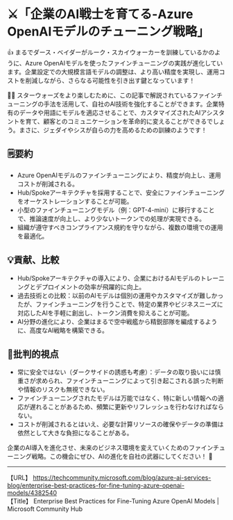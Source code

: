 # ⚔️「企業のAI戦士を育てる-Azure OpenAIモデルのチューニング戦略」

👍 まるでダース・ベイダーがルーク・スカイウォーカーを訓練しているかのように、Azure OpenAIモデルを使ったファインチューニングの実践が進化しています。企業設定での大規模言語モデルの調整は、より高い精度を実現し、運用コストを削減しながら、さらなる可能性を引き出す鍵となっています！

🙋‍♂️ スターウォーズをより楽しむために、この記事で解説されているファインチューニングの手法を活用して、自社のAI技術を強化することができます。企業特有のデータや用語にモデルを適応させることで、カスタマイズされたAIアシスタントを育て、顧客とのコミュニケーションを革命的に変えることができるでしょう。まさに、ジェダイやシスが自らの力を高めるための訓練のようです！

## 🗒️要約

- Azure OpenAIモデルのファインチューニングにより、精度が向上し、運用コストが削減される。
- Hub/Spokeアーキテクチャを採用することで、安全にファインチューニングをオーケストレーションすることが可能。
- 小型のファインチューニングモデル（例：GPT-4-mini）に移行することで、推論速度が向上し、より少ないトークンでの処理が実現できる。
- 組織が遵守すべきコンプライアンス規約を守りながら、複数の環境での運用を最適化。

## 💡貢献、比較

- Hub/Spokeアーキテクチャの導入により、企業におけるAIモデルのトレーニングとデプロイメントの効率が飛躍的に向上。
- 過去技術との比較：以前のAIモデルは個別の運用やカスタマイズが難しかったが、ファインチューニングを行うことで、特定の業界やビジネスニーズに対応したAIを手軽に創出し、トークン消費を抑えることが可能。
- AI分野の進化により、企業はまるで空中戦艦から精鋭部隊を編成するように、高度なAI戦略を構築できる。

## 🤔批判的視点

- 常に安全ではない（ダークサイドの誘惑も考慮）：データの取り扱いには慎重さが求められ、ファインチューニングによって引き起こされる誤った判断や情報のリスクも無視できない。
- ファインチューニングされたモデルは万能ではなく、特に新しい情報への適応が遅れることがあるため、頻繁に更新やリフレッシュを行わなければならない。
- コストが削減されるとはいえ、必要な計算リソースの確保やデータの準備は依然として大きな負担になることがある。

企業のAI導入を進化させ、未来のビジネス環境を変えていくためのファインチューニング戦略。この機会にぜひ、AIの進化を自社の武器にしてください！ 🚀

---

【URL】 <https://techcommunity.microsoft.com/blog/azure-ai-services-blog/enterprise-best-practices-for-fine-tuning-azure-openai-models/4382540><br>
【Title】 Enterprise Best Practices for Fine-Tuning Azure OpenAI Models | Microsoft Community Hub

